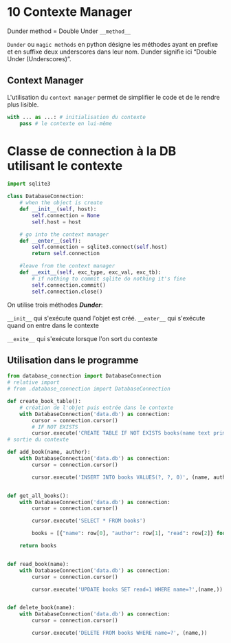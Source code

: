 # 10 Contexte Manager

Dunder method = Double Under `__method__`

`Dunder` ou `magic methods` en python désigne les méthodes ayant en prefixe et en suffixe deux underscores dans leur nom. Dunder signifie ici “Double Under (Underscores)”.

## Context Manager

L'utilisation du `context manager` permet de simplifier le code et de le rendre plus lisible.

```python
with ... as ...: # initialisation du contexte
    pass # le contexte en lui-même
```

# Classe de connection à la DB utilisant le contexte

```python
import sqlite3

class DatabaseConnection:
    # when the object is create
    def __init__(self, host):
        self.connection = None
        self.host = host

    # go into the context manager
    def __enter__(self):
        self.connection = sqlite3.connect(self.host)
        return self.connection

    #leave from the context manager
    def __exit__(self, exc_type, exc_val, exc_tb):
        # if nothing to commit sqlite do nothing it's fine
        self.connection.commit()
        self.connection.close()
```

On utilise trois méthodes ***Dunder***:

`__init__`  qui s'exécute quand l'objet est créé.
`__enter__` qui s'exécute quand on entre dans le contexte

`__exite__` qui s'exécute lorsque l'on sort du contexte

## Utilisation dans le programme

```python
from database_connection import DatabaseConnection
# relative import
# from .database_connection import DatabaseConnection

def create_book_table():
    # création de l'objet puis entrée dans le contexte
    with DatabaseConnection('data.db') as connection:
        cursor = connection.cursor()
        # IF NOT EXISTS
        cursor.execute('CREATE TABLE IF NOT EXISTS books(name text primary key, author text, read integer)')
# sortie du contexte

def add_book(name, author):
    with DatabaseConnection('data.db') as connection:
        cursor = connection.cursor()

        cursor.execute('INSERT INTO books VALUES(?, ?, 0)', (name, author))


def get_all_books():
    with DatabaseConnection('data.db') as connection:
        cursor = connection.cursor()

        cursor.execute('SELECT * FROM books')

        books = [{"name": row[0], "author": row[1], "read": row[2]} for row in cursor.fetchall()]

    return books


def read_book(name):
    with DatabaseConnection('data.db') as connection:
        cursor = connection.cursor()

        cursor.execute('UPDATE books SET read=1 WHERE name=?',(name,))


def delete_book(name):
    with DatabaseConnection('data.db') as connection:
        cursor = connection.cursor()

        cursor.execute('DELETE FROM books WHERE name=?', (name,))


```

